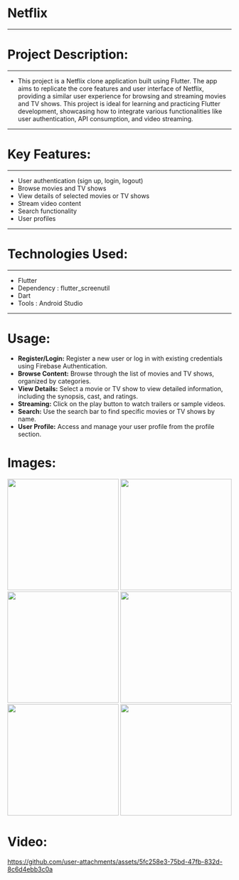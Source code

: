 # Netflix
<hr>

# Project Description:
<hr>


* This project is a Netflix clone application built using Flutter. The app aims to replicate the core features and user interface of Netflix, providing a similar user experience for browsing and streaming movies and TV shows. This project is ideal for learning and practicing Flutter development, showcasing how to integrate various functionalities like user authentication, API consumption, and video streaming.
<hr>

# Key Features:
<hr>

* User authentication (sign up, login, logout)
* Browse movies and TV shows
* View details of selected movies or TV shows
* Stream video content
* Search functionality
* User profiles
<hr>

# Technologies Used:
<hr>

* Flutter
* Dependency : flutter_screenutil
* Dart
* Tools : Android Studio
<hr>

# Usage:

* **Register/Login:** Register a new user or log in with existing credentials using Firebase Authentication.
* **Browse Content:** Browse through the list of movies and TV shows, organized by categories.
* **View Details:** Select a movie or TV show to view detailed information, including the synopsis, cast, and ratings.
* **Streaming:** Click on the play button to watch trailers or sample videos.
* **Search:** Use the search bar to find specific movies or TV shows by name.
* **User Profile:** Access and manage your user profile from the profile section.

# Images:
<img src="https://github.com/user-attachments/assets/16083985-b1af-4595-8ab8-fee13aa7c3e7" width=250px>
<img src="https://github.com/user-attachments/assets/f8cac9bd-2f0e-4533-a316-1418e4e35beb" width=250px>
<img src="https://github.com/user-attachments/assets/9e28a3df-b01d-4e39-8496-97997baf157a" width=250px>
<img src="https://github.com/user-attachments/assets/f446ff88-a988-4927-a275-e144b9d1337e" width=250px>
<img src="https://github.com/user-attachments/assets/c206f6df-41bf-435e-9732-972c74a38476" width=250px>
<img src="https://github.com/user-attachments/assets/1efe8f54-188b-4885-90c8-d58d22489023" width=250px>

# Video:


https://github.com/user-attachments/assets/5fc258e3-75bd-47fb-832d-8c6d4ebb3c0a



